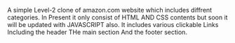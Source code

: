 A simple Level-2 clone of amazon.com website which includes diffrent categories.
In Present it only consist of HTML AND CSS contents but soon it will be updated with JAVASCRIPT also.
It includes various clickable Links Including the header THe main section And the footer section.
